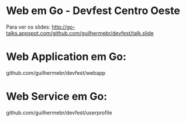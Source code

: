 Web em Go - Devfest Centro Oeste 
========

Para ver os slides:
http://go-talks.appspot.com/github.com/guilhermebr/devfest/talk.slide

# Web Application em Go:
github.com/guilhermebr/devfest/webapp

# Web Service em Go:
github.com/guilhermebr/devfest/userprofile